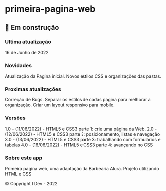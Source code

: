 # primeira-pagina-web

## 🚧 Em construção

### Ultima atualização 
16 de Junho de 2022

### Novidades
Atualização da Pagina inicial. 
Novos estilos CSS e organizações das pastas.

### Proximas atualizações
Correção de Bugs.
Separar os estilos de cadas pagina para melhorar a organização.
Criar um layout responsivo para mobile. 

### Versões
1.0 - (11/06/2022) - HTML5 e CSS3 parte 1: crie uma página da Web.
2.0 - (12/06/2022) - HTML5 e CSS3 parte 2: posicionamento, listas e navegação
3.0 - (13/06/2022) - HTML5 e CSS3 parte 3: trabalhando com formulários e tabelas
4.0 - (16/06/2022) - HTML5 e CSS3 parte 4: avançando no CSS

### Sobre este app
Primeira pagina web, uma adaptação da Barbearia Alura.
Projeto utilizando HTML e CSS

&copy; Copyright I Dev - 2022